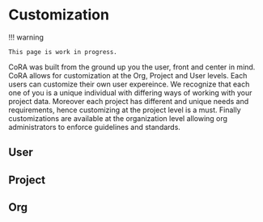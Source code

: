 # Customization

!!! warning

    This page is work in progress.

CoRA was built from the ground up you the user, front and center in mind. 
CoRA allows for customization at the Org, Project and User levels.
Each users can customize their own user expereince. We recognize that each one of you
is a unique individual with differing ways of working with your project data. 
Moreover each project has different and unique needs and requirements, hence customizing
at the project level is a must. Finally customizations are available at the organization
level allowing org administrators to enforce guidelines and standards. 

## User


## Project


## Org


